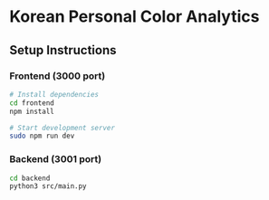 # Korean Personal Color Analytics

## Setup Instructions

### Frontend (3000 port)
```bash
# Install dependencies
cd frontend
npm install

# Start development server
sudo npm run dev

```

### Backend (3001 port)

```bash
cd backend
python3 src/main.py
```